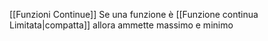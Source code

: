 [[Funzioni Continue]]
Se una funzione è [[Funzione continua Limitata|compatta]] allora ammette massimo e minimo
